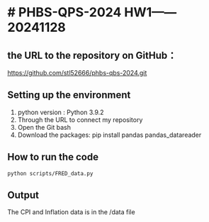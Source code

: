 # # PHBS-QPS-2024 HW1——20241128

##  the URL to the repository on GitHub： 
https://github.com/stl52666/phbs-qbs-2024.git

## Setting up the environment
1. python version : Python 3.9.2
2. Through the URL to connect my repository
3. Open the Git bash
4. Download the packages:
   pip install pandas pandas_datareader

## How to run the code

```
python scripts/FRED_data.py
```

## Output
The CPI and Inflation data is in the /data file